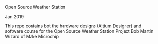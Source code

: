 Open Source Weather Station

Jan 2019

This repo contains bot the hardware designs (Altium Designer) and software course
for the Open Source Weather Station Project
Bob Martin
Wizard of Make 
Microchip

